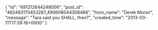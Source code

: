  {
   "id": "491212644248006",
   "post_id": "462493170453287_490608044308466",
   "from_name": "Derek Moran",
   "message": "Tara said you SHALL, then?",
   "created_time": "2013-03-11T17:39:16+0000"
 }
